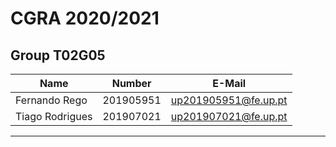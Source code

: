 # CGRA 2020/2021

## Group T02G05
| Name             | Number    | E-Mail              |
| ---------------- | --------- | ------------------  |
| Fernando Rego    | 201905951 | up201905951@fe.up.pt|
| Tiago Rodrigues  | 201907021 | up201907021@fe.up.pt| 

----
